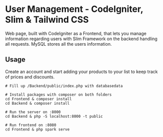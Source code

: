 # User Management - CodeIgniter, Slim & Tailwind CSS 

Web page, built with CodeIgniter as a Frontend, that lets you manage information regarding users with Slim Framework on the backend handling all requests. MySQL stores all the users information.

## Usage
Create an account and start adding your products to your list to keep track of prices and discounts.

```
# Fill up /Backend/public/index.php with databasedata

# Install packages with composer on both folders
cd Frontend & composer install
cd Backend & composer install

# Run the server on :8000
cd Backend & php -S localhost:8000 -t public

# Run frontend on :8080
cd Frontend & php spark serve

```